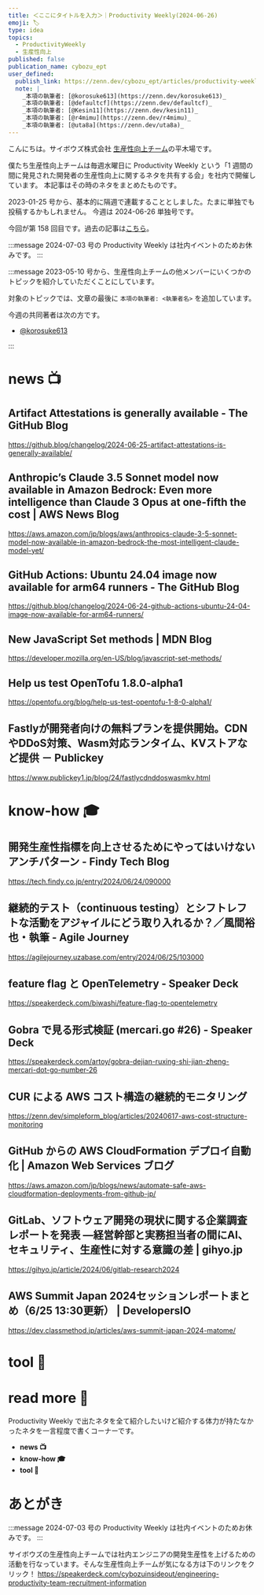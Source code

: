 ```yaml
---
title: ＜ここにタイトルを入力＞｜Productivity Weekly(2024-06-26)
emoji: 🏷️
type: idea
topics:
  - ProductivityWeekly
  - 生産性向上
published: false
publication_name: cybozu_ept
user_defined: 
  publish_link: https://zenn.dev/cybozu_ept/articles/productivity-weekly-20240626
  note: |
    _本項の執筆者: [@korosuke613](https://zenn.dev/korosuke613)_
    _本項の執筆者: [@defaultcf](https://zenn.dev/defaultcf)_
    _本項の執筆者: [@Kesin11](https://zenn.dev/kesin11)_
    _本項の執筆者: [@r4mimu](https://zenn.dev/r4mimu)_
    _本項の執筆者: [@uta8a](https://zenn.dev/uta8a)_
---
```


こんにちは。サイボウズ株式会社 [生産性向上チーム](https://note.com/cybozu_dev/n/n1c1b44bf72f6)の平木場です。

僕たち生産性向上チームは毎週水曜日に Productivity Weekly という「1 週間の間に発見された開発者の生産性向上に関するネタを共有する会」を社内で開催しています。
本記事はその時のネタをまとめたものです。


2023-01-25 号から、基本的に隔週で連載することとしました。たまに単独でも投稿するかもしれません。
今週は 2024-06-26 単独号です。

今回が第 158 回目です。過去の記事は[こちら](https://zenn.dev/topics/productivityweekly?order=latest)。

:::message
2024-07-03 号の Productivity Weekly は社内イベントのためお休みです。
:::

:::message
2023-05-10 号から、生産性向上チームの他メンバーにいくつかのトピックを紹介していただくことにしています。

対象のトピックでは、文章の最後に `本項の執筆者: <執筆者名>` を追加しています。

今週の共同著者は次の方です。
- [@korosuke613](https://zenn.dev/korosuke613)
<!-- - [@defaultcf](https://zenn.dev/defaultcf) -->
<!-- - [@Kesin11](https://zenn.dev/kesin11) -->
<!-- - [@r4mimu](https://zenn.dev/r4mimu) -->
<!-- - [@uta8a](https://zenn.dev/uta8a) -->

:::

# news 📺

## Artifact Attestations is generally available - The GitHub Blog
https://github.blog/changelog/2024-06-25-artifact-attestations-is-generally-available/

## Anthropic’s Claude 3.5 Sonnet model now available in Amazon Bedrock: Even more intelligence than Claude 3 Opus at one-fifth the cost | AWS News Blog 
https://aws.amazon.com/jp/blogs/aws/anthropics-claude-3-5-sonnet-model-now-available-in-amazon-bedrock-the-most-intelligent-claude-model-yet/

## GitHub Actions: Ubuntu 24.04 image now available for arm64 runners - The GitHub Blog
https://github.blog/changelog/2024-06-24-github-actions-ubuntu-24-04-image-now-available-for-arm64-runners/

## New JavaScript Set methods | MDN Blog 
https://developer.mozilla.org/en-US/blog/javascript-set-methods/

## Help us test OpenTofu 1.8.0-alpha1
https://opentofu.org/blog/help-us-test-opentofu-1-8-0-alpha1/

## Fastlyが開発者向けの無料プランを提供開始。CDNやDDoS対策、Wasm対応ランタイム、KVストアなど提供 － Publickey
https://www.publickey1.jp/blog/24/fastlycdnddoswasmkv.html

# know-how 🎓

## 開発生産性指標を向上させるためにやってはいけないアンチパターン - Findy Tech Blog
https://tech.findy.co.jp/entry/2024/06/24/090000

## 継続的テスト（continuous testing）とシフトレフトな活動をアジャイルにどう取り入れるか？／風間裕也・執筆 - Agile Journey
https://agilejourney.uzabase.com/entry/2024/06/25/103000

## feature flag と OpenTelemetry - Speaker Deck
https://speakerdeck.com/biwashi/feature-flag-to-opentelemetry

## Gobra で見る形式検証 (mercari.go #26) - Speaker Deck
https://speakerdeck.com/artoy/gobra-dejian-ruxing-shi-jian-zheng-mercari-dot-go-number-26

## CUR による AWS コスト構造の継続的モニタリング
https://zenn.dev/simpleform_blog/articles/20240617-aws-cost-structure-monitoring

## GitHub からの AWS CloudFormation デプロイ自動化 | Amazon Web Services ブログ
https://aws.amazon.com/jp/blogs/news/automate-safe-aws-cloudformation-deployments-from-github-jp/

## GitLab、ソフトウェア開発の現状に関する企業調査レポートを発表 ―経営幹部と実務担当者の間にAI、セキュリティ、生産性に対する意識の差 | gihyo.jp
https://gihyo.jp/article/2024/06/gitlab-research2024

## AWS Summit Japan 2024セッションレポートまとめ（6/25 13:30更新） | DevelopersIO
https://dev.classmethod.jp/articles/aws-summit-japan-2024-matome/

# tool 🔨

# read more 🍘
Productivity Weekly で出たネタを全て紹介したいけど紹介する体力が持たなかったネタを一言程度で書くコーナーです。

- **news 📺**
- **know-how 🎓**
- **tool 🔨**

# あとがき


:::message
2024-07-03 号の Productivity Weekly は社内イベントのためお休みです。
:::


サイボウズの生産性向上チームでは社内エンジニアの開発生産性を上げるための活動を行なっています。そんな生産性向上チームが気になる方は下のリンクをクリック！
https://speakerdeck.com/cybozuinsideout/engineering-productivity-team-recruitment-information

<!-- :::message すみません、今週もおまけはお休みです...:::-->

<!-- ## omake 🃏: -->
<!-- 今週のおまけです。-->
